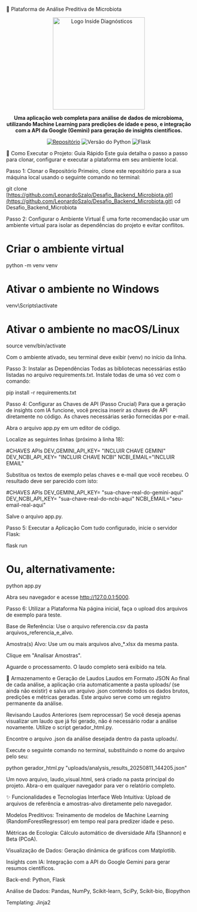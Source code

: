 🧬 Plataforma de Análise Preditiva de Microbiota
<div align="center">
<img src="https://www.google.com/search?q=https://raw.githubusercontent.com/LeonardoSzalo/Desafio_Backend_Microbiota/main/static/inside_logo.png" alt="Logo Inside Diagnósticos" width="250px">
</div>

<p align="center">
<strong>Uma aplicação web completa para análise de dados de microbioma, utilizando Machine Learning para predições de idade e peso, e integração com a API da Google (Gemini) para geração de insights científicos.</strong>
</p>

<p align="center">
<a href="https://github.com/LeonardoSzalo/Desafio_Backend_Microbiota"><img src="https://www.google.com/search?q=https://img.shields.io/badge/Reposit%C3%B3rio-GitHub-blueviolet" alt="Repositório"></a>
<img src="https://img.shields.io/badge/Python-3.9+-blue.svg" alt="Versão do Python">
<img src="https://img.shields.io/badge/Framework-Flask-black.svg" alt="Flask">
</p>

🚀 Como Executar o Projeto: Guia Rápido
Este guia detalha o passo a passo para clonar, configurar e executar a plataforma em seu ambiente local.

Passo 1: Clonar o Repositório
Primeiro, clone este repositório para a sua máquina local usando o seguinte comando no terminal:

git clone [https://github.com/LeonardoSzalo/Desafio_Backend_Microbiota.git](https://github.com/LeonardoSzalo/Desafio_Backend_Microbiota.git)
cd Desafio_Backend_Microbiota

Passo 2: Configurar o Ambiente Virtual
É uma forte recomendação usar um ambiente virtual para isolar as dependências do projeto e evitar conflitos.

# Criar o ambiente virtual
python -m venv venv

# Ativar o ambiente no Windows
venv\Scripts\activate

# Ativar o ambiente no macOS/Linux
source venv/bin/activate

Com o ambiente ativado, seu terminal deve exibir (venv) no início da linha.

Passo 3: Instalar as Dependências
Todas as bibliotecas necessárias estão listadas no arquivo requirements.txt. Instale todas de uma só vez com o comando:

pip install -r requirements.txt

Passo 4: Configurar as Chaves de API (Passo Crucial)
Para que a geração de insights com IA funcione, você precisa inserir as chaves de API diretamente no código. As chaves necessárias serão fornecidas por e-mail.

Abra o arquivo app.py em um editor de código.

Localize as seguintes linhas (próximo à linha 18):

#CHAVES APIs
DEV_GEMINI_API_KEY= "INCLUIR CHAVE GEMINI"
DEV_NCBI_API_KEY= "INCLUIR CHAVE NCBI"
NCBI_EMAIL="INCLUIR EMAIL"

Substitua os textos de exemplo pelas chaves e e-mail que você recebeu. O resultado deve ser parecido com isto:

#CHAVES APIs
DEV_GEMINI_API_KEY= "sua-chave-real-do-gemini-aqui"
DEV_NCBI_API_KEY= "sua-chave-real-do-ncbi-aqui"
NCBI_EMAIL="seu-email-real-aqui"

Salve o arquivo app.py.

Passo 5: Executar a Aplicação
Com tudo configurado, inicie o servidor Flask:

flask run
# Ou, alternativamente:
python app.py

Abra seu navegador e acesse http://127.0.0.1:5000.

Passo 6: Utilizar a Plataforma
Na página inicial, faça o upload dos arquivos de exemplo para teste.

Base de Referência: Use o arquivo referencia.csv da pasta arquivos_referencia_e_alvo.

Amostra(s) Alvo: Use um ou mais arquivos alvo_*.xlsx da mesma pasta.

Clique em "Analisar Amostras".

Aguarde o processamento. O laudo completo será exibido na tela.

📁 Armazenamento e Geração de Laudos
Laudos em Formato JSON
Ao final de cada análise, a aplicação cria automaticamente a pasta uploads/ (se ainda não existir) e salva um arquivo .json contendo todos os dados brutos, predições e métricas geradas. Este arquivo serve como um registro permanente da análise.

Revisando Laudos Anteriores (sem reprocessar)
Se você deseja apenas visualizar um laudo que já foi gerado, não é necessário rodar a análise novamente. Utilize o script gerador_html.py.

Encontre o arquivo .json da análise desejada dentro da pasta uploads/.

Execute o seguinte comando no terminal, substituindo o nome do arquivo pelo seu:

python gerador_html.py "uploads/analysis_results_20250811_144205.json"

Um novo arquivo, laudo_visual.html, será criado na pasta principal do projeto. Abra-o em qualquer navegador para ver o relatório completo.

✨ Funcionalidades e Tecnologias
Interface Web Intuitiva: Upload de arquivos de referência e amostras-alvo diretamente pelo navegador.

Modelos Preditivos: Treinamento de modelos de Machine Learning (RandomForestRegressor) em tempo real para predizer idade e peso.

Métricas de Ecologia: Cálculo automático de diversidade Alfa (Shannon) e Beta (PCoA).

Visualização de Dados: Geração dinâmica de gráficos com Matplotlib.

Insights com IA: Integração com a API do Google Gemini para gerar resumos científicos.

Back-end: Python, Flask

Análise de Dados: Pandas, NumPy, Scikit-learn, SciPy, Scikit-bio, Biopython

Templating: Jinja2